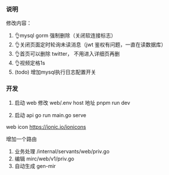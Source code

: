 ### 说明

修改内容：

1. 👌mysql gorm 强制删除（关闭软连接标志）
2. 👌关闭页面定时轮询未读消息（jwt 鉴权有问题，一直在读数据库）
3. 👌首页可以删除 twitter， 不用进入详细页再删
4. 👌视频定格1s
5. (todo) 增加mysql执行日志配置开关

### 开发

1. 启动 web
   修改 web/.env host 地址
   pnpm run dev

2. 启动 api
   go run main.go serve

web icon https://ionic.io/ionicons

增加一个路由

1. 业务处理 /internal/servants/web/priv.go
2. 编辑 mirc/web/v1/priv.go
3. 自动生成 gen-mir
